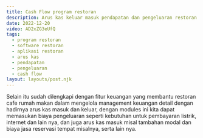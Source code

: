 ```yaml
---
title: Cash Flow program restoran
description: Arus kas keluar masuk pendapatan dan pengeluaran restoran cafe rumah makan.
date: 2022-12-20
video: AD2xZG3eUfQ
tags:
  - program restoran
  - software restoran
  - aplikasi restoran
  - arus kas
  - pendapatan
  - pengeluaran
  - cash flow
layout: layouts/post.njk
---
```


Selain itu sudah dilengkapi dengan fitur keuangan yang membantu restoran cafe rumah makan dalam mengelola management keuangan detail dengan hadirnya arus kas masuk dan keluar, dengan modules ini kita dapat memasukan biaya pengeluaran seperti kebutuhan untuk pembayaran listrik, internet dan lain nya, dan juga arus kas masuk misal tambahan modal dan biaya jasa reservasi tempat misalnya, serta lain nya.
